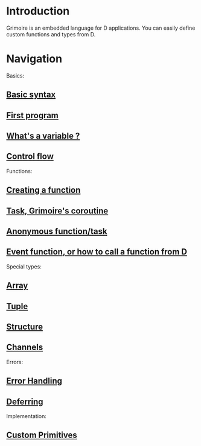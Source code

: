 # Introduction

Grimoire is an embedded language for D applications.
You can easily define custom functions and types from D.

# Navigation

Basics:
## [Basic syntax](syntax.md)
## [First program](first_program.md)
## [What's a variable ?](variable.md)
## [Control flow](control.md)

Functions:
## [Creating a function](function.md)
## [Task, Grimoire's coroutine](task.md)
## [Anonymous function/task](anon.md)
## [Event function, or how to call a function from D](event.md)

Special types:
## [Array](array.md)
## [Tuple](tuple.md)
## [Structure](struct.md)
## [Channels](chan.md)

Errors:
## [Error Handling](error.md)
## [Deferring](defer.md)

Implementation:
## [Custom Primitives](primitive.md)


